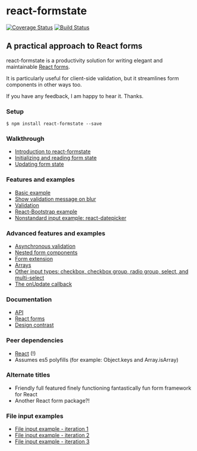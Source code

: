 # react-formstate

[![Coverage Status](https://coveralls.io/repos/github/dtrelogan/react-formstate/badge.svg?branch=master)](https://coveralls.io/github/dtrelogan/react-formstate?branch=master)
[![Build Status](https://travis-ci.org/dtrelogan/react-formstate.svg?branch=master)](https://travis-ci.org/dtrelogan/react-formstate)

## A practical approach to React forms

react-formstate is a productivity solution for writing elegant and maintainable [React forms](https://facebook.github.io/react/docs/forms.html).

It is particularly useful for client-side validation, but it streamlines form components in other ways too.

If you have any feedback, I am happy to hear it. Thanks.

### Setup

    $ npm install react-formstate --save

### Walkthrough

- [Introduction to react-formstate](/docs/introduction.md)
- [Initializing and reading form state](/docs/workingWithFormState.md)
- [Updating form state](/docs/updatingFormState.md)

### Features and examples

- [Basic example](/docs/basicExample.md)
- [Show validation message on blur](/docs/onBlurExample.md)
- [Validation](/docs/validationWiring.md)
- [React-Bootstrap example](/docs/reactBootstrapExample.md)
- [Nonstandard input example: react-datepicker](/docs/datePickerExample.md)

### Advanced features and examples

- [Asynchronous validation](/docs/asyncExample.md)
- [Nested form components](/docs/nestedFormExample.md)
- [Form extension](/docs/formExtension.md)
- [Arrays](/docs/arrayExample.md)
- [Other input types: checkbox, checkbox group, radio group, select, and multi-select](/docs/otherInputTypes.md)
- [The onUpdate callback](/docs/onUpdateExample.md)

### Documentation

- [API](/docs/api.md)
- [React forms](https://facebook.github.io/react/docs/forms.html)
- [Design contrast](/docs/designContrast.md)

### Peer dependencies

- [React](https://facebook.github.io/react) (!)
- Assumes es5 polyfills (for example: Object.keys and Array.isArray)

### Alternate titles

- Friendly full featured finely functioning fantastically fun form framework for React
- Another React form package?!

### File input examples

- [File input example - iteration 1](/docs/deprecatedFileInputExample.md)
- [File input example - iteration 2](/docs/fileInputExampleIteration2.md)
- [File input example - iteration 3](/docs/fileInputExample.md)
